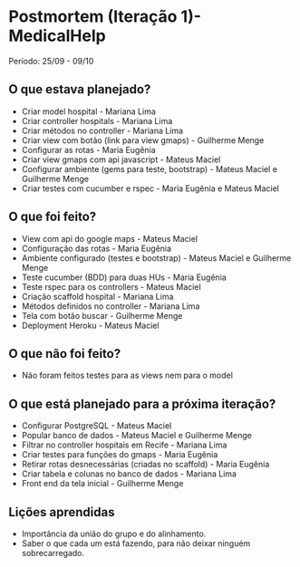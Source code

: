 # Postmortem (Iteração 1)- MedicalHelp

Período: 25/09 - 09/10

## O que estava planejado?
* Criar model hospital - Mariana Lima
* Criar controller hospitals - Mariana Lima
* Criar métodos no controller - Mariana Lima
* Criar view com botão (link para view gmaps) - Guilherme Menge
* Configurar as rotas - Maria Eugênia
* Criar view gmaps com api javascript - Mateus Maciel
* Configurar ambiente (gems para teste, bootstrap) - Mateus Maciel e Guilherme Menge
* Criar testes com cucumber e rspec - Maria Eugênia e Mateus Maciel

## O que foi feito?
* View com api do google maps - Mateus Maciel
* Configuração das rotas - Maria Eugênia
* Ambiente configurado (testes e  bootstrap) - Mateus Maciel e Guilherme Menge
* Teste cucumber (BDD) para duas HUs - Maria Eugênia
* Teste rspec para os controllers - Mateus Maciel
* Criação scaffold hospital - Mariana Lima
* Métodos definidos no controller - Mariana Lima
* Tela com botão buscar - Guilherme Menge
* Deployment Heroku - Mateus Maciel

## O que não foi feito?
* Não foram feitos testes para as views nem para o model

## O que está planejado para a próxima iteração?  
* Configurar PostgreSQL - Mateus Maciel
* Popular banco de dados - Mateus Maciel e Guilherme Menge
* Filtrar no controller hospitais em Recife - Mariana Lima
* Criar testes para funções do gmaps - Maria Eugênia
* Retirar rotas desnecessárias (criadas no scaffold) - Maria Eugênia
* Criar tabela e colunas no banco de dados - Mariana Lima
* Front end da tela inicial - Guilherme Menge

## Lições aprendidas
* Importância da união do grupo e do alinhamento.
* Saber o que cada um está fazendo, para não deixar ninguém sobrecarregado.
